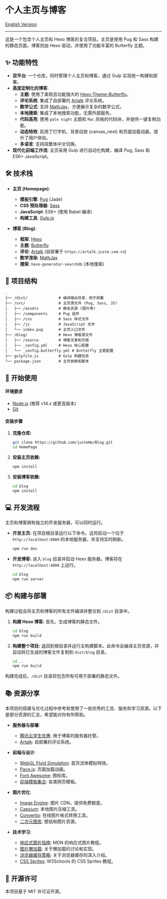 # 个人主页与博客

[English Version](README_en.md)

---

这是一个包含个人主页和 Hexo 博客的复合项目。主页是使用 Pug 和 Sass 构建的静态页面，博客则由 Hexo 驱动，并使用了功能丰富的 Butterfly 主题。

## ✨ 功能特性

*   **双平台**: 一个仓库，同时管理个人主页和博客，通过 Gulp 实现统一构建和部署。
*   **高度定制化的博客**: 
    *   **主题**: 使用了美观且功能强大的 [Hexo-Theme-Butterfly](https://github.com/jerryc127/hexo-theme-butterfly)。
    *   **评论系统**: 集成了自部署的 [Artalk](https://artalk.js.org/) 评论系统。
    *   **数学公式**: 支持 [MathJax](https://www.mathjax.org/)，方便展示复杂的数学公式。
    *   **本地搜索**: 集成了本地搜索功能，无需外部服务。
    *   **代码高亮**: 使用 `pale night` 主题和 `Mac` 风格的代码块，并提供一键复制功能。
    *   **动态特效**: 启用了打字机、背景动效 (canvas_nest) 和页面加载动画，提升了用户体验。
    *   **多语言**: 支持简繁体中文切换。
*   **现代化前端工作流**: 主页采用 Gulp 进行自动化构建，编译 Pug, Sass 和 ES6+ JavaScript。

## 🛠️ 技术栈

*   **主页 (Homepage)**:
    *   **模板引擎**: [Pug](https://pugjs.org/) (Jade)
    *   **CSS 预处理器**: [Sass](https://sass-lang.com/)
    *   **JavaScript**: ES6+ (使用 Babel 编译)
    *   **构建工具**: [Gulp.js](https://gulpjs.com/)

*   **博客 (Blog)**:
    *   **框架**: [Hexo](https://hexo.io/)
    *   **主题**: [Butterfly](https://github.com/jerryc127/hexo-theme-butterfly)
    *   **评论**: [Artalk](https://artalk.js.org/) (自部署于 `https://artalk.juste.com.cn`)
    *   **数学渲染**: [MathJax](https://www.mathjax.org/)
    *   **搜索**: `hexo-generator-searchdb` (本地搜索)

## 📂 项目结构

```
.
├── /dist/              # 编译输出目录，用于部署
├── /src/               # 主页源文件 (Pug, Sass, JS)
│   ├── /assets         # 静态资源 (图片等)
│   ├── /components     # Pug 组件
│   ├── /css            # Sass 样式文件
│   ├── /js             # JavaScript 文件
│   └── index.pug       # 主页入口文件
├── /blog/              # Hexo 博客源文件
│   ├── /source         # 博客文章和页面
│   ├── _config.yml     # Hexo 核心配置
│   └── _config.butterfly.yml # Butterfly 主题配置
├── gulpfile.js         # Gulp 构建任务
└── package.json        # 主页依赖和脚本
```

## 🚀 开始使用

#### 环境要求

*   [Node.js](https://nodejs.org/) (推荐 v14.x 或更高版本)
*   [Git](https://git-scm.com/)

#### 安装步骤

1.  **克隆仓库:**
    ```bash
    git clone https://github.com/justeHe/Blog.git
    cd HomePage
    ```

2.  **安装主页依赖:**
    ```bash
    npm install
    ```

3.  **安装博客依赖:**
    ```bash
    cd blog
    npm install
    ```

## 💻 开发流程

主页和博客拥有独立的开发服务器，可以同时运行。

*   **开发主页:**
    在项目根目录运行以下命令。这将启动一个位于 `http://localhost:8080` 的本地服务器，并支持实时刷新。
    ```bash
    npm run dev
    ```

*   **开发博客:**
    进入 `blog` 目录并启动 Hexo 服务器。博客将在 `http://localhost:4000` 上运行。
    ```bash
    cd blog
    npm run server
    ```

## 📦 构建与部署

构建过程会将主页和博客的所有文件编译并整合到 `/dist` 目录中。

1.  **构建 Hexo 博客:**
    首先，生成博客的静态文件。
    ```bash
    cd blog
    npm run build
    ```

2.  **构建整个项目:**
    返回到根目录并运行主构建脚本。此命令会编译主页资源，并自动将已生成的博客文件复制到 `dist/blog` 目录。
    ```bash
    cd ..
    npm run build
    ```

构建完成后，`/dist` 目录将包含所有可用于部署的静态文件。

## 📚 资源分享

本项目的搭建与优化过程中参考和使用了一些优秀的工具、服务和学习资源。以下是部分资源的汇总，希望能对你有所帮助。

*   **服务器与部署**:
    *   [腾讯云学生优惠](https://cloud.tencent.com/act/campus?fromSource=gwzcw.7502004.7502004.7502004&utm_medium=cpc&utm_id=gwzcw.7502004.7502004.7502004&bd_vid=11264964216929139476): 用于博客的服务器托管。
    *   [Artalk](https://github.com/ArtalkJS/Artalk): 自部署的评论系统。

*   **前端与设计**:
    *   [WebGL Fluid Simulation](https://github.com/PavelDoGreat/WebGL-Fluid-Simulation): 首页流体模拟特效。
    *   [Pace.js](https://codebyzach.github.io/pace/): 页面加载动画。
    *   [Font Awesome](https://fontawesome.com/icons?from=io): 图标库。
    *   [前端模板集合](https://github.com/huangshiyu13/webtemplate): 各类网页模板。

*   **图片优化**:
    *   [Image Engine](https://control.imageengine.io/): 图片 CDN，提供免费额度。
    *   [Caesium](https://saerasoft.com/caesium): 本地图片压缩工具。
    *   [Convertio](https://convertio.co/zh/): 在线图片格式转换工具。
    *   [二次元图库](https://bz.zzzmh.cn/index): 壁纸和图片资源。

*   **技术学习**:
    *   [响应式图片指南](https://developer.mozilla.org/zh-CN/docs/Web/HTML/Guides/Responsive_images): MDN 的响应式图片教程。
    *   [图片懒加载](https://github.com/amandakelake/blog/issues/46): 关于懒加载的讨论和实现。
    *   [浏览器缓存策略](https://github.com/amandakelake/blog/issues/43): 关于浏览器缓存的深入介绍。
    *   [CSS Sprites](https://www.w3schools.com/css/css_image_sprites.asp): W3Schools 的 CSS Sprites 教程。

## 📄 开源许可

本项目基于 MIT 许可证开源。
